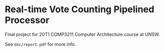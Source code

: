 # Real-time Vote Counting Pipelined Processor

Final project for 20T1 COMP3211 Computer Architecture course at UNSW.

See ```doc/report.pdf``` for more info.